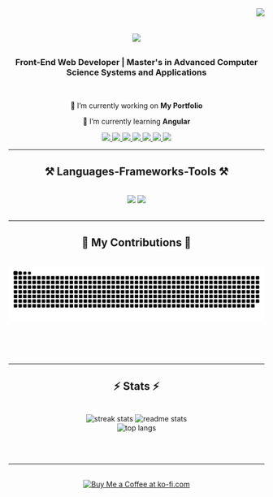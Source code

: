 <img align="right" src="https://visitor-badge.laobi.icu/badge?page_id=salesp07.salesp07" />

<h1 align="center">
    <img src="https://readme-typing-svg.herokuapp.com/?font=Righteous&size=35&center=true&vCenter=true&width=500&height=70&duration=4000&lines=Hi+There!+👋;+I'm+Hamza+GADOUCHE!;" />
</h1>

<h3 align="center">Front-End Web Developer | Master's in Advanced Computer Science Systems and Applications</h3>

<br/>

<div align="center">
 
 🔭 I’m currently working on **My Portfolio**
 
 🌱 I’m currently learning **Angular**

 </div>
 
<div align="center"> 
  <a href="mailto:hamza.gadouche@univ-skikda.dz">
    <img src="https://img.shields.io/badge/Gmail-333333?style=for-the-badge&logo=gmail&logoColor=red" />
  </a>
  <a href="https://www.linkedin.com/in/hamza-gadouche-062b852b9/" target="_blank">
    <img src="https://img.shields.io/badge/Linkedin-0077B5?style=for-the-badge&logo=linkedin&logoColor=white" target="_blank" />
  </a>
  <a href="https://www.instagram.com/hamza_gadouche/" target="_blank">
     <img src="https://img.shields.io/badge/Instagram-FF5722?style=for-the-badge&logo=instagram&logoColor=white" target="_blank" /> <!-- sqlite, safari, google-chrome are other good icon options -->
  </a>
     <a href="https://x.com/hamza_gadouche" target="_blank">
     <img src="https://img.shields.io/badge/X-FF5722?style=for-the-badge&logo=X&logoColor=white" target="_blank" /> <!-- sqlite, safari, google-chrome are other good icon options -->
  </a>
     <a href="https://medium.com/@hgdz21" target="_blank">
     <img src="https://img.shields.io/badge/Medium-FF5722?style=for-the-badge&logo=medium&logoColor=white" target="_blank" /> <!-- sqlite, safari, google-chrome are other good icon options -->
  </a>
     <a href="https://www.behance.net/hamzagadouche" target="_blank">
     <img src="https://img.shields.io/badge/Behance-FF5722?style=for-the-badge&logo=behance&logoColor=white" target="_blank" /> <!-- sqlite, safari, google-chrome are other good icon options -->
  </a>
  </a>
     <a href="hhttps://dribbble.com/hamza_gadouche" target="_blank">
     <img src="https://img.shields.io/badge/Dribbble-FF5722?style=for-the-badge&logo=dribbble&logoColor=white" target="_blank" /> <!-- sqlite, safari, google-chrome are other good icon options -->
  </a>
    
</div>

 <hr/>
 
<h2 align="center">⚒️ Languages-Frameworks-Tools ⚒️</h2>
<br/>
<div align="center">
    <img src="https://skillicons.dev/icons?i=react,bootstrap,mui,html,css,vscode,github,figma,tailwind,git,r" />
    <img src="https://skillicons.dev/icons?i=nodejs,python,javascript,typescript,express,firebase,mongodb,c,java,nextjs,mysql,flask" /><br>
</div>

<br/>
<hr/>

<div align="center">
  <h2>🐍 My Contributions 🐍</h2>
  <br>
  <img alt="snake eating my contributions" src="https://raw.githubusercontent.com/salesp07/salesp07/output/github-contribution-grid-snake.svg" />
  
  <br/><br/><br/>
</div>

<hr/>

<h2 align="center">⚡ Stats ⚡</h2>
<br>
<div align=center>
  <img width=390 src="https://github-readme-streak-stats-salesp07.vercel.app/?user=salesp07&count_private=true&theme=react&border_radius=10" alt="streak stats"/>
  <img width=390 src="https://github-readme-stats-salesp07.vercel.app/api?username=salesp07&count_private=true&show_icons=true&theme=react&rank_icon=github&border_radius=10" alt="readme stats" />
  <br/>
  <img width=325 align="center" src="https://github-readme-stats-salesp07.vercel.app/api/top-langs/?username=salesp07&hide=HTML&langs_count=8&layout=compact&theme=react&border_radius=10&size_weight=0.5&count_weight=0.5&exclude_repo=github-readme-stats" alt="top langs" />
</div>

<br/><br/>

<hr/>

<br/>

<div align="center">
<a href='https://ko-fi.com/V7V4RAK9C' target='_blank'><img height='64' style='border:0px;height:64px;' src='https://storage.ko-fi.com/cdn/kofi1.png?v=3' border='0' alt='Buy Me a Coffee at ko-fi.com' /></a>
</div>

<br/>
